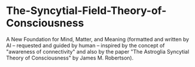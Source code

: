 # The-Syncytial-Field-Theory-of-Consciousness
A New Foundation for Mind, Matter, and Meaning (formatted and written by AI – requested and guided by human – inspired by the concept of "awareness of connectivity" and also by the paper "The Astroglia Syncytial Theory of Consciousness" by James M. Robertson).
